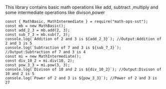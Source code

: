 This library contains basic math operations like add, subtract ,multiply and some intermediate operations like divison,power

```
const { MathBasic, MathIntermediate } = require("math-ops-sst");
const mb = new MathBasic();
const add_2_3 = mb.add(2, 3);
const sub_7_3 = mb.sub(7, 3);
console.log(`Addition of 2 and 3 is ${add_2_3}`); //Output:Addition of 2 and 3 is 5
console.log(`Subtraction of 7 and 3 is ${sub_7_3}`); //Output:Subtraction of 7 and 3 is 4
const mi = new MathIntermediate();
const div_10_2 = mi.div(10, 2);
const pow_3_3 = mi.pow(3, 3);
console.log(`Divison of 10 and 2 is ${div_10_2}`); //Output:Divison of 10 and 2 is 5
console.log(`Power of 2 and 3 is ${pow_3_3}`); //Power of 2 and 3 is 27

```

